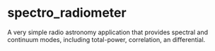 # spectro_radiometer
A very simple radio astronomy application that provides spectral and continuum modes, including total-power, correlation, an differential.
